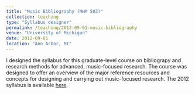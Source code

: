 ```yaml
---
title: "Music Bibliography (MHM 503)"
collection: teaching
type: "Syllabus designer"
permalink: /teaching/2012-09-01-music-bibliography
venue: "University of Michigan"
date: 2012-09-01
location: "Ann Arbor, MI"
---
```


I designed the syllabus for this graduate-level course on bibliograpy and research methods for advanced, music-focused research. The course was designed to offer an overview of the major reference resources and concepts for designing and carrying out music-focused research. The 2012 syllabus is available [here](http://www-personal.umich.edu/~jajohnst/courses/mhm503-2012/).
